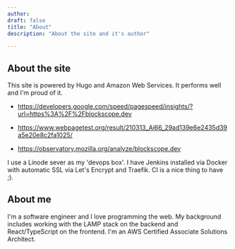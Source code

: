 ```yaml
---
author:
draft: false
title: "About"
description: "About the site and it's author"

---
```


## About the site

This site is powered by Hugo and  Amazon Web Services.  It performs well and I'm proud of it.

- https://developers.google.com/speed/pagespeed/insights/?url=https%3A%2F%2Fblockscope.dev

- https://www.webpagetest.org/result/210313_Ai66_29ad139e6e2435d39a5e20e8c2fa1025/

- https://observatory.mozilla.org/analyze/blockscope.dev

I use a Linode sever as my 'devops box'. I have Jenkins installed via Docker with automatic SSL via Let's Encrypt and Traefik. CI is a nice thing to have ;). 

## About me

I'm a software engineer and I love programming the web. My background includes working with the LAMP stack on the backend and React/TypeScript on the frontend. I'm an AWS Certified Associate Solutions Architect.
